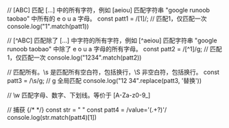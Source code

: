 <!--
 * @desc:
 * @Author: 余光
 * @Email: webbj97@163.com
 * @Date: 2020-09-03 18:25:17
-->
// [ABC] 匹配 [...] 中的所有字符，例如 [aeiou] 匹配字符串 "google runoob taobao" 中所有的 e o u a 字母。
const patt1 = /[1]/; // 匹配1，仅匹配一次
console.log("1".match(patt1))

// [^ABC] 匹配除了 [...] 中字符的所有字符，例如 [^aeiou] 匹配字符串 "google runoob taobao" 中除了 e o u a 字母的所有字母。
const patt2 = /[^1]/g; // 匹配1，仅匹配一次
console.log("1234".match(patt2))

// 匹配所有。\s 是匹配所有空白符，包括换行，\S 非空白符，包括换行。
const patt3 = /\s/g; // g 全局匹配
console.log("12 34".replace(patt3, '替换'))

// \w 匹配字母、数字、下划线。等价于 [A-Za-z0-9_]

// 捕获
{/* <input name='_tb_token_' type='hidden' value='HZVaueXwdcKYW3'> */}
const str = "<input name='_tb_token_' type='hidden' value='HZVaueXwdcKYW3'> "
const patt4 = /value='(.+?)'/
console.log(str.match(patt4)[1])